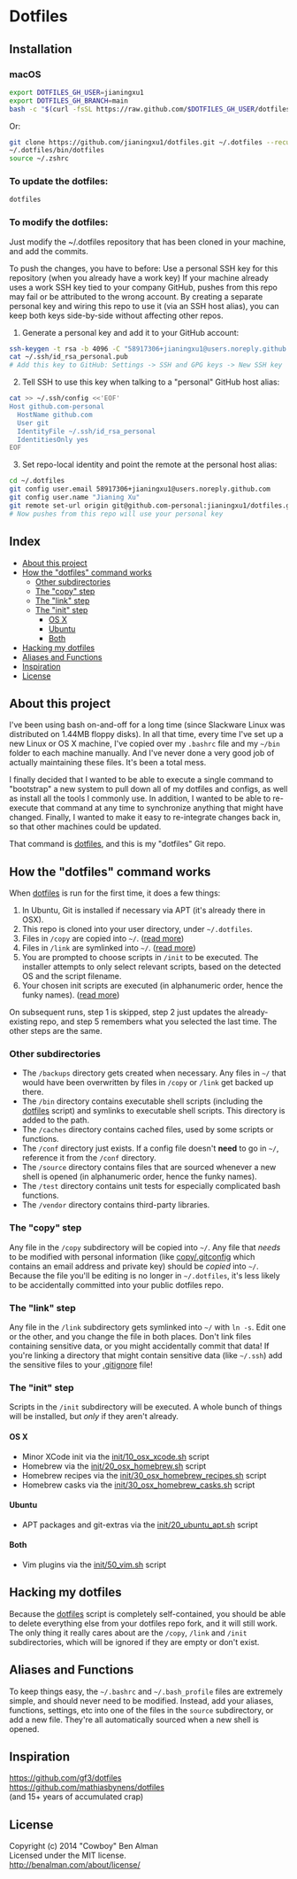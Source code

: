 # Dotfiles

## Installation

### macOS
```sh
export DOTFILES_GH_USER=jianingxu1
export DOTFILES_GH_BRANCH=main
bash -c "$(curl -fsSL https://raw.github.com/$DOTFILES_GH_USER/dotfiles/$DOTFILES_GH_BRANCH/bin/dotfiles)" && source ~/.zshrc
```

Or:
```sh
git clone https://github.com/jianingxu1/dotfiles.git ~/.dotfiles --recursive
~/.dotfiles/bin/dotfiles
source ~/.zshrc
```

### To update the dotfiles:
```sh
dotfiles
```

### To modify the dotfiles:
Just modify the ~/.dotfiles repository that has been cloned in your machine, and add the commits.

To push the changes, you have to before:
Use a personal SSH key for this repository (when you already have a work key)
If your machine already uses a work SSH key tied to your company GitHub, pushes from this repo may fail or be attributed to the wrong account. By creating a separate personal key and wiring this repo to use it (via an SSH host alias), you can keep both keys side-by-side without affecting other repos.

1) Generate a personal key and add it to your GitHub account:
```sh
ssh-keygen -t rsa -b 4096 -C "58917306+jianingxu1@users.noreply.github.com" -f ~/.ssh/id_rsa_personal
cat ~/.ssh/id_rsa_personal.pub
# Add this key to GitHub: Settings -> SSH and GPG keys -> New SSH key
```

2) Tell SSH to use this key when talking to a "personal" GitHub host alias:
```sh
cat >> ~/.ssh/config <<'EOF'
Host github.com-personal
  HostName github.com
  User git
  IdentityFile ~/.ssh/id_rsa_personal
  IdentitiesOnly yes
EOF
```

3) Set repo-local identity and point the remote at the personal host alias:
```sh
cd ~/.dotfiles
git config user.email 58917306+jianingxu1@users.noreply.github.com
git config user.name "Jianing Xu"
git remote set-url origin git@github.com-personal:jianingxu1/dotfiles.git
# Now pushes from this repo will use your personal key
```

## Index

- [About this project](#about-this-project)
- [How the "dotfiles" command works](#how-the-dotfiles-command-works)
  - [Other subdirectories](#other-subdirectories)
  - [The "copy" step](#the-copy-step)
  - [The "link" step](#the-link-step)
  - [The "init" step](#the-init-step)
    - [OS X](#os-x)
    - [Ubuntu](#ubuntu)
    - [Both](#both)
- [Hacking my dotfiles](#hacking-my-dotfiles)
- [Aliases and Functions](#aliases-and-functions)
- [Inspiration](#inspiration)
- [License](#license)

## About this project

I've been using bash on-and-off for a long time (since Slackware Linux was distributed on 1.44MB floppy disks). In all that time, every time I've set up a new Linux or OS X machine, I've copied over my `.bashrc` file and my `~/bin` folder to each machine manually. And I've never done a very good job of actually maintaining these files. It's been a total mess.

I finally decided that I wanted to be able to execute a single command to "bootstrap" a new system to pull down all of my dotfiles and configs, as well as install all the tools I commonly use. In addition, I wanted to be able to re-execute that command at any time to synchronize anything that might have changed. Finally, I wanted to make it easy to re-integrate changes back in, so that other machines could be updated.

That command is [dotfiles][dotfiles], and this is my "dotfiles" Git repo.

[dotfiles]: bin/dotfiles

## How the "dotfiles" command works

When [dotfiles][dotfiles] is run for the first time, it does a few things:

1. In Ubuntu, Git is installed if necessary via APT (it's already there in OSX).
1. This repo is cloned into your user directory, under `~/.dotfiles`.
1. Files in `/copy` are copied into `~/`. ([read more](#the-copy-step))
1. Files in `/link` are symlinked into `~/`. ([read more](#the-link-step))
1. You are prompted to choose scripts in `/init` to be executed. The installer attempts to only select relevant scripts, based on the detected OS and the script filename.
1. Your chosen init scripts are executed (in alphanumeric order, hence the funky names). ([read more](#the-init-step))

On subsequent runs, step 1 is skipped, step 2 just updates the already-existing repo, and step 5 remembers what you selected the last time. The other steps are the same.

### Other subdirectories

* The `/backups` directory gets created when necessary. Any files in `~/` that would have been overwritten by files in `/copy` or `/link` get backed up there.
* The `/bin` directory contains executable shell scripts (including the [dotfiles][dotfiles] script) and symlinks to executable shell scripts. This directory is added to the path.
* The `/caches` directory contains cached files, used by some scripts or functions.
* The `/conf` directory just exists. If a config file doesn't **need** to go in `~/`, reference it from the `/conf` directory.
* The `/source` directory contains files that are sourced whenever a new shell is opened (in alphanumeric order, hence the funky names).
* The `/test` directory contains unit tests for especially complicated bash functions.
* The `/vendor` directory contains third-party libraries.

### The "copy" step
Any file in the `/copy` subdirectory will be copied into `~/`. Any file that _needs_ to be modified with personal information (like [copy/.gitconfig](copy/.gitconfig) which contains an email address and private key) should be _copied_ into `~/`. Because the file you'll be editing is no longer in `~/.dotfiles`, it's less likely to be accidentally committed into your public dotfiles repo.

### The "link" step
Any file in the `/link` subdirectory gets symlinked into `~/` with `ln -s`. Edit one or the other, and you change the file in both places. Don't link files containing sensitive data, or you might accidentally commit that data! If you're linking a directory that might contain sensitive data (like `~/.ssh`) add the sensitive files to your [.gitignore](.gitignore) file!

### The "init" step
Scripts in the `/init` subdirectory will be executed. A whole bunch of things will be installed, but _only_ if they aren't already.

#### OS X

* Minor XCode init via the [init/10_osx_xcode.sh](init/10_osx_xcode.sh) script
* Homebrew via the [init/20_osx_homebrew.sh](init/20_osx_homebrew.sh) script
* Homebrew recipes via the [init/30_osx_homebrew_recipes.sh](init/30_osx_homebrew_recipes.sh) script
* Homebrew casks via the [init/30_osx_homebrew_casks.sh](init/30_osx_homebrew_casks.sh) script

#### Ubuntu
* APT packages and git-extras via the [init/20_ubuntu_apt.sh](init/20_ubuntu_apt.sh) script

#### Both
* Vim plugins via the [init/50_vim.sh](init/50_vim.sh) script

## Hacking my dotfiles

Because the [dotfiles][dotfiles] script is completely self-contained, you should be able to delete everything else from your dotfiles repo fork, and it will still work. The only thing it really cares about are the `/copy`, `/link` and `/init` subdirectories, which will be ignored if they are empty or don't exist.

## Aliases and Functions
To keep things easy, the `~/.bashrc` and `~/.bash_profile` files are extremely simple, and should never need to be modified. Instead, add your aliases, functions, settings, etc into one of the files in the `source` subdirectory, or add a new file. They're all automatically sourced when a new shell is opened.

## Inspiration
<https://github.com/gf3/dotfiles>  
<https://github.com/mathiasbynens/dotfiles>  
(and 15+ years of accumulated crap)

## License
Copyright (c) 2014 "Cowboy" Ben Alman  
Licensed under the MIT license.  
<http://benalman.com/about/license/>
